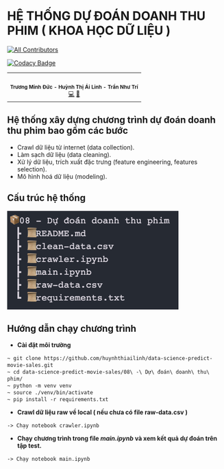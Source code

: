 # HỆ THỐNG DỰ ĐOÁN DOANH THU PHIM ( KHOA HỌC DỮ LIỆU )

[![All Contributors](https://img.shields.io/badge/all_contributors-3-orange.svg?style=flat-square)](#contributors-)

[![Codacy Badge](https://app.codacy.com/project/badge/Grade/6ade1e4b31d343f7863ddf652c17d7be)](https://www.codacy.com/gh/komkat-studio/happy-care-mobile/dashboard?utm_source=github.com&utm_medium=referral&utm_content=komkat-studio/happy-care-mobile&utm_campaign=Badge_Grade)


<table>
  <tr>
    <td align="center"><img src="https://cdn-icons-png.flaticon.com/512/1484/1484079.png" width="500px;" alt=""/><br /><sub><b>Trương Minh Đức - Huỳnh Thị Ái Linh - Trần Như Trí</b></sub></a><br /><a href="https://github.com/huynhthiailinh/data-science-predict-movie-sales" title="Code">💻</a> <a href="https://docs.google.com/document/d/1PdvJukU__2yzCiGH-0PRHPpFHP3JbxKL/edit#" title="Documentation">📖</a>
  </tr>
</table>


## **Hệ thống xây dựng chương trình dự đoán doanh thu phim bao gồm các bước**

- Crawl dữ liệu từ internet (data collection).
- Làm sạch dữ liệu (data cleaning).
- Xử lý dữ liệu, trích xuất đặc trưng (feature engineering, features selection).
- Mô hình hoá dữ liệu (modeling).

## Cấu trúc hệ thống

![1656405148798](image/README/1656405148798.png)

## Hướng dẫn chạy chương trình

* **Cài đặt môi trường**

```
~ git clone https://github.com/huynhthiailinh/data-science-predict-movie-sales.git
~ cd data-science-predict-movie-sales/08\ -\ Dự\ đoán\ doanh\ thu\ phim/
~ python -m venv venv
~ source ./venv/bin/activate
~ pip install -r requirements.txt
```

* **Crawl dữ liệu raw về local ( nếu chưa có file raw-data.csv )**

```
-> Chạy notebook crawler.ipynb
```

* **Chạy chương trình trong file *main.ipynb* và xem kết quả dự đoán trên tập test.**

```
-> Chạy notebook main.ipynb
```
